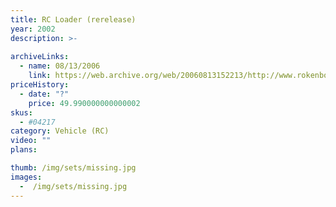 ```yaml
---
title: RC Loader (rerelease)
year: 2002
description: >-
  
archiveLinks:
  - name: 08/13/2006
    link: https://web.archive.org/web/20060813152213/http://www.rokenbok.com/catalog/pd_rcv_04217.html
priceHistory:
  - date: "?"
    price: 49.990000000000002
skus:
  - #04217
category: Vehicle (RC)
video: ""
plans:

thumb: /img/sets/missing.jpg
images:
  -  /img/sets/missing.jpg
---
```

